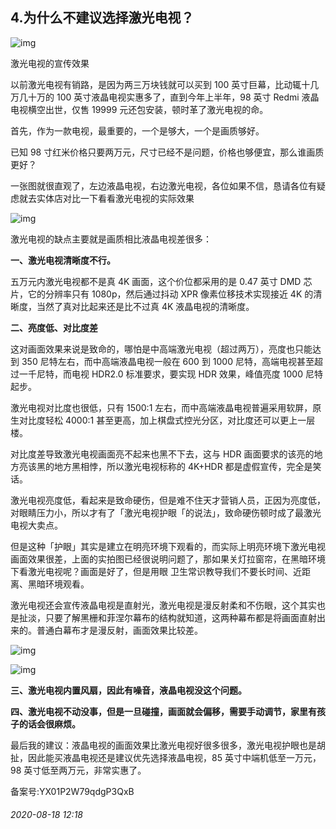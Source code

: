 ## 4.为什么不建议选择激光电视？
  



![img](https://pic2.zhimg.com/v2-4f83876559a688eaf3b9e68334e13e54.webp)

激光电视的宣传效果


以前激光电视有销路，是因为两三万块钱就可以买到 100 英寸巨幕，比动辄十几万几十万的 100 英寸液晶电视实惠多了，直到今年上半年，98 英寸 Redmi 液晶电视横空出世，仅售 19999 元还包安装，顿时革了激光电视的命。


首先，作为一款电视，最重要的，一个是够大，一个是画质够好。


已知 98 寸红米价格只要两万元，尺寸已经不是问题，价格也够便宜，那么谁画质更好？


一张图就很直观了，左边液晶电视，右边激光电视，各位如果不信，恳请各位有疑虑就去实体店对比一下看看激光电视的实际效果


![img](https://pic3.zhimg.com/v2-070739d7b3369b0245f2f09f6dd33e21.webp)

激光电视的缺点主要就是画质相比液晶电视差很多：


**一、激光电视清晰度不行。**


五万元内激光电视都不是真 4K 画面，这个价位都采用的是 0.47 英寸 DMD 芯片，它的分辨率只有 1080p，然后通过抖动 XPR 像素位移技术实现接近 4K 的清晰度，当然了真对比起来还是比不过真 4K 液晶电视的清晰度。


**二、亮度低、对比度差**


这对画面效果来说是致命的，哪怕是中高端激光电视（超过两万），亮度也只能达到 350 尼特左右，而中高端液晶电视一般在 600 到 1000 尼特，高端电视甚至超过一千尼特，而电视 HDR2.0 标准要求，要实现 HDR 效果，峰值亮度 1000 尼特起步。


激光电视对比度也很低，只有 1500:1 左右，而中高端液晶电视普遍采用软屏，原生对比度轻松 4000:1 甚至更高，加上棋盘式控光分区，对比度还可以更上一层楼。


对比度差导致激光电视画面亮不起来也黑不下去，这与 HDR 画面要求的该亮的地方亮该黑的地方黑相悖，所以激光电视标称的 4K+HDR 都是虚假宣传，完全是笑话。


激光电视亮度低，看起来是致命硬伤，但是难不住天才营销人员，正因为亮度低，对眼睛压力小，所以才有了「激光电视护眼「的说法」，致命硬伤顿时成了最激光电视大卖点。


但是这种「护眼」其实是建立在明亮环境下观看的，而实际上明亮环境下激光电视画面效果很差，上面的实拍图已经很说明问题了，那如果关灯拉窗帘，在黑暗环境下看激光电视呢？画面是好了，但是用眼 卫生常识教导我们不要长时间、近距离、黑暗环境观看。


激光电视还会宣传液晶电视是直射光，激光电视是漫反射柔和不伤眼，这个其实也是扯淡，只要了解黑栅和菲涅尔幕布的结构就知道，这两种幕布都是将画面直射出来的。普通白幕布才是漫反射，画面效果比较差。


![img](https://pic3.zhimg.com/v2-09d2ff867177d6d40d2bcab04dc52fb6.webp)

![img](https://pic2.zhimg.com/v2-b8aba983c7ab79c680ce10ebb361d2b8.webp)

**三、激光电视内置风扇，因此有噪音，液晶电视没这个问题。**


**四、激光电视不动没事，但是一旦碰撞，画面就会偏移，需要手动调节，家里有孩子的话会很麻烦。**


最后我的建议：液晶电视的画面效果比激光电视好很多很多，激光电视护眼也是胡扯，因此能买液晶电视还是建议优先选择液晶电视，85 英寸中端机低至一万元，98 英寸低至两万元，非常实惠了。


备案号:YX01P2W79qdgP3QxB


###### 2020-08-18 12:18
